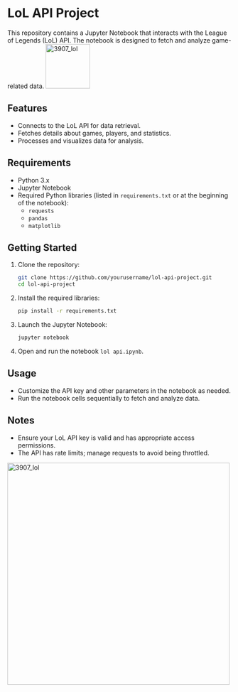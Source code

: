# LoL API Project

This repository contains a Jupyter Notebook that interacts with the League of Legends (LoL) API. The notebook is designed to fetch and analyze game-related data.
<img src="https://github.com/user-attachments/assets/5c032f05-9f82-4aa5-ad00-d6d82103a1ba" alt="3907_lol" width="100">

## Features

- Connects to the LoL API for data retrieval.
- Fetches details about games, players, and statistics.
- Processes and visualizes data for analysis.

## Requirements

- Python 3.x
- Jupyter Notebook
- Required Python libraries (listed in `requirements.txt` or at the beginning of the notebook):
  - `requests`
  - `pandas`
  - `matplotlib`

## Getting Started

1. Clone the repository:
   ```bash
   git clone https://github.com/yourusername/lol-api-project.git
   cd lol-api-project
   ```

2. Install the required libraries:
   ```bash
   pip install -r requirements.txt
   ```

3. Launch the Jupyter Notebook:
   ```bash
   jupyter notebook
   ```

4. Open and run the notebook `lol api.ipynb`.

## Usage

- Customize the API key and other parameters in the notebook as needed.
- Run the notebook cells sequentially to fetch and analyze data.

## Notes

- Ensure your LoL API key is valid and has appropriate access permissions.
- The API has rate limits; manage requests to avoid being throttled.

<img src="https://github.com/user-attachments/assets/650f2807-f643-4f19-b796-cec1c66a1c87" alt="3907_lol" width="500">

